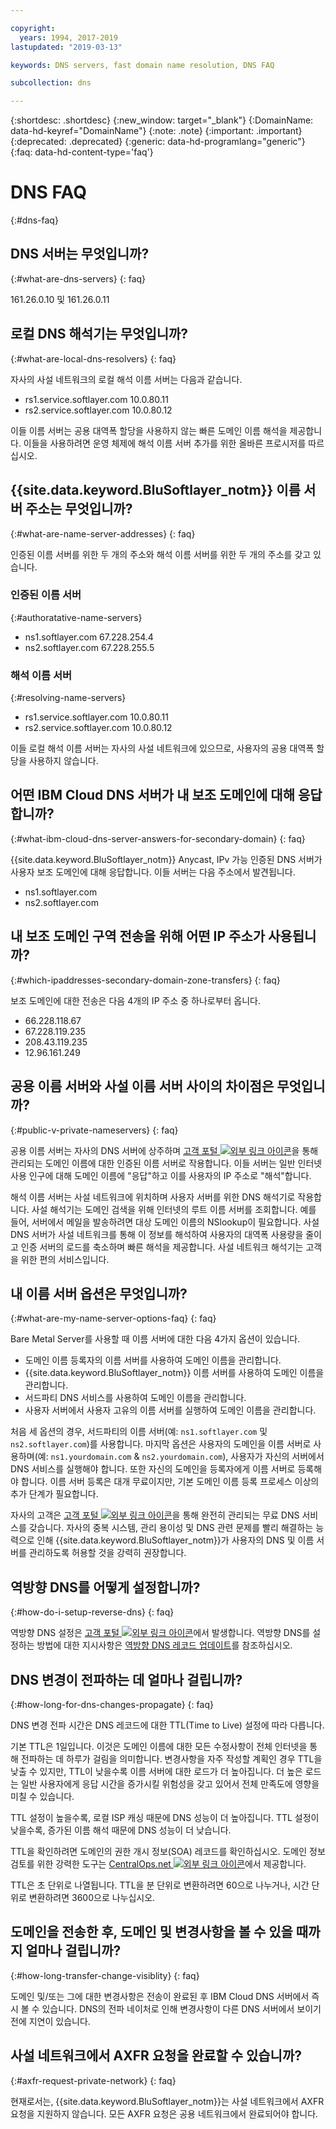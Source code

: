 ```yaml
---

copyright:
  years: 1994, 2017-2019
lastupdated: "2019-03-13"

keywords: DNS servers, fast domain name resolution, DNS FAQ

subcollection: dns

---
```



{:shortdesc: .shortdesc}
{:new_window: target="_blank"}
{:DomainName: data-hd-keyref="DomainName"}
{:note: .note}
{:important: .important}
{:deprecated: .deprecated}
{:generic: data-hd-programlang="generic"}
{:faq: data-hd-content-type='faq'}


# DNS FAQ
{:#dns-faq}

## DNS 서버는 무엇입니까?
{:#what-are-dns-servers}
{: faq}

161.26.0.10 및 161.26.0.11

## 로컬 DNS 해석기는 무엇입니까?
{:#what-are-local-dns-resolvers}
{: faq}

자사의 사설 네트워크의 로컬 해석 이름 서버는 다음과 같습니다.

* rs1.service.softlayer.com 10.0.80.11
* rs2.service.softlayer.com 10.0.80.12

이들 이름 서버는 공용 대역폭 할당을 사용하지 않는 빠른 도메인 이름 해석을 제공합니다. 이들을 사용하려면 운영 체제에 해석 이름 서버 추가를 위한 올바른 프로시저를 따르십시오.

## {{site.data.keyword.BluSoftlayer_notm}} 이름 서버 주소는 무엇입니까?
{:#what-are-name-server-addresses}
{: faq}

인증된 이름 서버를 위한 두 개의 주소와 해석 이름 서버를 위한 두 개의 주소를 갖고 있습니다.

### 인증된 이름 서버
{:#authoratative-name-servers}

* ns1.softlayer.com 67.228.254.4
* ns2.softlayer.com 67.228.255.5

### 해석 이름 서버
{:#resolving-name-servers}

* rs1.service.softlayer.com 10.0.80.11
* rs2.service.softlayer.com 10.0.80.12

이들 로컬 해석 이름 서버는 자사의 사설 네트워크에 있으므로, 사용자의 공용 대역폭 할당을 사용하지 않습니다. 

## 어떤 IBM Cloud DNS 서버가 내 보조 도메인에 대해 응답합니까?
{:#what-ibm-cloud-dns-server-answers-for-secondary-domain}
{: faq}

{{site.data.keyword.BluSoftlayer_notm}} Anycast, IPv 가능 인증된 DNS 서버가 사용자 보조 도메인에 대해 응답합니다. 이들 서버는 다음 주소에서 발견됩니다.

  * ns1.softlayer.com
  * ns2.softlayer.com
  
## 내 보조 도메인 구역 전송을 위해 어떤 IP 주소가 사용됩니까?
{:#which-ipaddresses-secondary-domain-zone-transfers}
{: faq}

보조 도메인에 대한 전송은 다음 4개의 IP 주소 중 하나로부터 옵니다.

* 66.228.118.67
* 67.228.119.235
* 208.43.119.235
* 12.96.161.249

## 공용 이름 서버와 사설 이름 서버 사이의 차이점은 무엇입니까?
{:#public-v-private-nameservers}
{: faq}

공용 이름 서버는 자사의 DNS 서버에 상주하며 [고객 포털 ![외부 링크 아이콘](../../icons/launch-glyph.svg "외부 링크 아이콘")](https://{DomainName}/)을 통해 관리되는 도메인 이름에 대한 인증된 이름 서버로 작용합니다. 이들 서버는 일반 인터넷 사용 인구에 대해 도메인 이름에 "응답"하고 이를 사용자의 IP 주소로 "해석"합니다.

해석 이름 서버는 사설 네트워크에 위치하며 사용자 서버를 위한 DNS 해석기로 작용합니다. 사설 해석기는 도메인 검색을 위해 인터넷의 루트 이름 서버를 조회합니다. 예를 들어, 서버에서 메일을 발송하려면 대상 도메인 이름의 NSlookup이 필요합니다. 사설 DNS 서버가 사설 네트워크를 통해 이 정보를 해석하여 사용자의 대역폭 사용량을 줄이고 인증 서버의 로드를 축소하며 빠른 해석을 제공합니다. 사설 네트워크 해석기는 고객을 위한 편의 서비스입니다.

## 내 이름 서버 옵션은 무엇입니까?
{:#what-are-my-name-server-options-faq}
{: faq}

Bare Metal Server를 사용할 때 이름 서버에 대한 다음 4가지 옵션이 있습니다.

* 도메인 이름 등록자의 이름 서버를 사용하여 도메인 이름을 관리합니다.
* {{site.data.keyword.BluSoftlayer_notm}} 이름 서버를 사용하여 도메인 이름을 관리합니다.
* 서드파티 DNS 서비스를 사용하여 도메인 이름을 관리합니다.
* 사용자 서버에서 사용자 고유의 이름 서버를 실행하여 도메인 이름을 관리합니다.

처음 세 옵션의 경우, 서드파티의 이름 서버(예: `ns1.softlayer.com` 및 `ns2.softlayer.com`)를 사용합니다. 마지막 옵션은 사용자의 도메인을 이름 서버로 사용하며(예: `ns1.yourdomain.com` & `ns2.yourdomain.com`), 사용자가 자신의 서버에서 DNS 서비스를 실행해야 합니다. 또한 자신의 도메인을 등록자에게 이름 서버로 등록해야 합니다. 이름 서버 등록은 대개 무료이지만, 기본 도메인 이름 등록 프로세스 이상의 추가 단계가 필요합니다.

자사의 고객은 [고객 포털 ![외부 링크 아이콘](../../icons/launch-glyph.svg "외부 링크 아이콘")](https://{DomainName}/)을 통해 완전히 관리되는 무료 DNS 서비스를 갖습니다. 자사의 중복 시스템, 관리 용이성 및 DNS 관련 문제를 빨리 해결하는 능력으로 인해 {{site.data.keyword.BluSoftlayer_notm}}가 사용자의 DNS 및 이름 서버를 관리하도록 허용할 것을 강력히 권장합니다.

## 역방향 DNS를 어떻게 설정합니까?
{:#how-do-i-setup-reverse-dns}
{: faq}

역방향 DNS 설정은 [고객 포털 ![외부 링크 아이콘](../../icons/launch-glyph.svg "외부 링크 아이콘")](https://{DomainName}/)에서 발생합니다. 역방향 DNS를 설정하는 방법에 대한 지시사항은 [역방향 DNS 레코드 업데이트](/docs/infrastructure/dns?topic=dns-update-reverse-dns-record)를 참조하십시오.


## DNS 변경이 전파하는 데 얼마나 걸립니까?
{:#how-long-for-dns-changes-propagate}
{: faq}

DNS 변경 전파 시간은 DNS 레코드에 대한 TTL(Time to Live) 설정에 따라 다릅니다.

기본 TTL은 1일입니다. 이것은 도메인 이름에 대한 모든 수정사항이 전체 인터넷을 통해 전파하는 데 하루가 걸림을 의미합니다. 변경사항을 자주 작성할 계획인 경우 TTL을 낮출 수 있지만, TTL이 낮을수록 이름 서버에 대한 로드가 더 높아집니다. 더 높은 로드는 일반 사용자에게 응답 시간을 증가시킬 위험성을 갖고 있어서 전체 만족도에 영향을 미칠 수 있습니다.

TTL 설정이 높을수록, 로컬 ISP 캐싱 때문에 DNS 성능이 더 높아집니다. TTL 설정이 낮을수록, 증가된 이름 해석 때문에 DNS 성능이 더 낮습니다.

TTL을 확인하려면 도메인의 권한 개시 정보(SOA) 레코드를 확인하십시오. 도메인 정보 검토를 위한 강력한 도구는 [CentralOps.net ![외부 링크 아이콘](../../icons/launch-glyph.svg "외부 링크 아이콘")](http://centralops.net/co/)에서 제공합니다.

TTL은 초 단위로 나열됩니다. TTL을 분 단위로 변환하려면 60으로 나누거나, 시간 단위로 변환하려면 3600으로 나누십시오.


## 도메인을 전송한 후, 도메인 및 변경사항을 볼 수 있을 때까지 얼마나 걸립니까?
{:#how-long-transfer-change-visiblity}
{: faq}

도메인 및/또는 그에 대한 변경사항은 전송이 완료된 후 IBM Cloud DNS 서버에서 즉시 볼 수 있습니다. DNS의 전파 네이처로 인해 변경사항이 다른 DNS 서버에서 보이기 전에 지연이 있습니다.

## 사설 네트워크에서 AXFR 요청을 완료할 수 있습니까?
{:#axfr-request-private-network}
{: faq}

현재로서는, {{site.data.keyword.BluSoftlayer_notm}}는 사설 네트워크에서 AXFR 요청을 지원하지 않습니다. 모든 AXFR 요청은 공용 네트워크에서 완료되어야 합니다.
